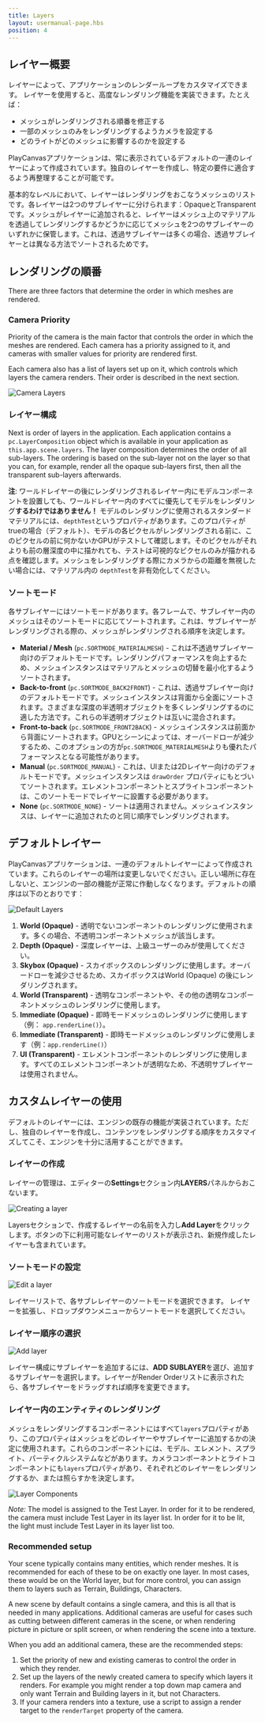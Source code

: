 ```yaml
---
title: Layers
layout: usermanual-page.hbs
position: 4
---
```


## レイヤー概要

レイヤーによって、アプリケーションのレンダーループをカスタマイズできます。
レイヤーを使用すると、高度なレンダリング機能を実装できます。たとえば：

* メッシュがレンダリングされる順番を修正する
* 一部のメッシュのみをレンダリングするようカメラを設定する
* どのライトがどのメッシュに影響するのかを設定する

PlayCanvasアプリケーションは、常に表示されているデフォルトの一連のレイヤーによって作成されています。独自のレイヤーを作成し、特定の要件に適合するよう再整理することが可能です。

基本的なレベルにおいて、レイヤーはレンダリングをおこなうメッシュのリストです。各レイヤーは2つのサブレイヤーに分けられます：OpaqueとTransparentです。メッシュがレイヤーに追加されると、レイヤーはメッシュ上のマテリアルを透過してレンダリングするかどうかに応じてメッシュを2つのサブレイヤーのいずれかに保管します。これは、透過サブレイヤーは多くの場合、透過サブレイヤーとは異なる方法でソートされるためです。

## レンダリングの順番

There are three factors that determine the order in which meshes are rendered.

### Camera Priority

Priority of the camera is the main factor that controls the order in which the meshes are rendered. Each camera has a priority assigned to it, and cameras with smaller values for priority are rendered first.

Each camera also has a list of layers set up on it, which controls which layers the camera renders. Their order is described in the next section.

![Camera Layers][6]

### レイヤー構成

Next is order of layers in the application. Each application contains a `pc.LayerComposition` object which is available in your application as `this.app.scene.layers`. The layer composition determines the order of all sub-layers. The ordering is based on the sub-layer not on the layer so that you can, for example, render all the opaque sub-layers first, then all the transparent sub-layers afterwards.

**注**: ワールドレイヤーの後にレンダリングされるレイヤー内にモデルコンポーネントを設置しても、ワールドレイヤー内のすべてに優先してモデルをレンダリング**するわけではありません！** モデルのレンダリングに使用されるスタンダードマテリアルには、`depthTest`というプロパティがあります。このプロパティがtrueの場合（デフォルト）、モデルの各ピクセルがレンダリングされる前に、このピクセルの前に何かないかGPUがテストして確認します。そのピクセルがそれよりも前の層深度の中に描かれても、テストは可視的なピクセルのみが描かれる点を確認します。メッシュをレンダリングする際にカメラからの距離を無視したい場合には、マテリアル内の `depthTest`を非有効化してください。

### ソートモード

各サブレイヤーにはソートモードがあります。各フレームで、サブレイヤー内のメッシュはそのソートモードに応じてソートされます。これは、サブレイヤーがレンダリングされる際の、メッシュがレンダリングされる順序を決定します。

* **Material / Mesh** (`pc.SORTMODE_MATERIALMESH`) - これは不透過サブレイヤー向けのデフォルトモードです。レンダリングパフォーマンスを向上するため、メッシュインスタンスはマテリアルとメッシュの切替を最小化するようソートされます。
* **Back-to-front** (`pc.SORTMODE_BACK2FRONT`) - これは、透過サブレイヤー向けのデフォルトモードです。メッシュインスタンスは背面から全面にソートされます。さまざまな深度の半透明オブジェクトを多くレンダリングするのに適した方法です。これらの半透明オブジェクトは互いに混合されます。
* **Front-to-back** (`pc.SORTMODE_FRONT2BACK`) - メッシュインスタンスは前面から背面にソートされます。GPUとシーンによっては、オーバードローが減少するため、このオプションの方が`pc.SORTMODE_MATERIALMESH`よりも優れたパフォーマンスとなる可能性があります。
* **Manual** (`pc.SORTMODE_MANUAL`) - これは、UIまたは2Dレイヤー向けのデフォルトモードです。メッシュインスタンスは `drawOrder` プロパティにもとづいてソートされます。エレメントコンポーネントとスプライトコンポーネントは、このソートモードでレイヤーに設置する必要があります。
* **None** (`pc.SORTMODE_NONE`) - ソートは適用されません。メッシュインスタンスは、レイヤーに追加されたのと同じ順序でレンダリングされます。

## デフォルトレイヤー

PlayCanvasアプリケーションは、一連のデフォルトレイヤーによって作成されています。これらのレイヤーの場所は変更しないでください。正しい場所に存在しないと、エンジンの一部の機能が正常に作動しなくなります。デフォルトの順序は以下のとおりです：

![Default Layers][1]

1. **World (Opaque)** - 透明でないコンポーネントのレンダリングに使用されます。多くの場合、不透明コンポーネントメッシュが該当します。
1. **Depth (Opaque)** - 深度レイヤーは、上級ユーザーのみが使用してください。
1. **Skybox (Opaque)** - スカイボックスのレンダリングに使用します。オーバードローを減少させるため、スカイボックスはWorld (Opaque) の後にレンダリングされます。
1. **World (Transparent)** - 透明なコンポーネントや、その他の透明なコンポーネントメッシュのレンダリングに使用します。
1. **Immediate (Opaque)** - 即時モードメッシュのレンダリングに使用します（例： `app.renderLine()`）。
1. **Immediate (Transparent)** - 即時モードメッシュのレンダリングに使用します（例：`app.renderLine()`）
1. **UI (Transparent)** - エレメントコンポーネントのレンダリングに使用します。すべてのエレメントコンポーネントが透明なため、不透明サブレイヤーは使用されません。

## カスタムレイヤーの使用

デフォルトのレイヤーには、エンジンの既存の機能が実装されています。ただし、独自のレイヤーを作成し、コンテンツをレンダリングする順序をカスタマイズしてこそ、エンジンを十分に活用することができます。

### レイヤーの作成

レイヤーの管理は、エディターの**Settings**セクション内**LAYERS**パネルからおこないます。

![Creating a layer][2]

Layersセクションで、作成するレイヤーの名前を入力し**Add Layer**をクリックします。ボタンの下に利用可能なレイヤーのリストが表示され、新規作成したレイヤーも含まれています。

### ソートモードの設定

![Edit a layer][3]

レイヤーリストで、各サブレレイヤーのソートモードを選択できます。
レイヤーを拡張し、ドロップダウンメニューからソートモードを選択してください。

### レイヤー順序の選択

![Add layer][4]

レイヤー構成にサブレイヤーを追加するには、**ADD SUBLAYER**を選び、追加するサブレイヤーを選択します。レイヤーがRender Orderリストに表示されたら、各サブレイヤーをドラッグすれば順序を変更できます。

### レイヤー内のエンティティのレンダリング

メッシュをレンダリングするコンポーネントにはすべて`layers`プロパティがあり、このプロパティはメッシュをどのレイヤーやサブレイヤーに追加するかの決定に使用されます。これらのコンポーネントには、モデル、エレメント、スプライト、パーティクルシステムなどがあります。カメラコンポーネントとライトコンポーネントにも`layers`プロパティがあり、それぞれどのレイヤーをレンダリングするか、または照らすかを決定します。

![Layer Components][5]

*Note:* The model is assigned to the Test Layer. In order for it to be rendered, the camera must include Test Layer in its layer list. In order for it to be lit, the light must include Test Layer in its layer list too.

### Recommended setup

Your scene typically contains many entities, which render meshes. It is recommended for each of these to be on exactly one layer. In most cases, these would be on the World layer, but for more control, you can assign them to layers such as Terrain, Buildings, Characters.

A new scene by default contains a single camera, and this is all that is needed in many applications. Additional cameras are useful for cases such as cutting between different cameras in the scene, or when rendering picture in picture or split screen, or when rendering the scene into a texture. 

When you add an additional camera, these are the recommended steps:
1. Set the priority of new and existing cameras to control the order in which they render.
2. Set up the layers of the newly created camera to specify which layers it renders. For example you might render a top down map camera and only want Terrain and Building layers in it, but not Characters.
3. If your camera renders into a texture, use a script to assign a render target to the `renderTarget` property of the camera.

[1]: /images/user-manual/graphics/layers/default-layers.jpg
[2]: /images/user-manual/graphics/layers/new-layer.jpg
[3]: /images/user-manual/graphics/layers/edit-layer.jpg
[4]: /images/user-manual/graphics/layers/add-sub-layer.jpg
[5]: /images/user-manual/graphics/layers/test-layer-components.jpg
[6]: /images/user-manual/graphics/layers/camera-layers.jpg
[7]: /user-manual/graphics/cameras/depth-layer